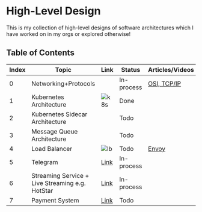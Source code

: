 # High-Level Design

This is my collection of high-level designs of software architectures which I have worked on in my orgs or explored otherwise!

## Table of Contents

| Index | Topic                                  | Link                     | Status       |Articles/Videos       |
|-------|----------------------------------------|--------------------------|--------------|----------------------|
| 0     | Networking+Protocols                   |                          | In-process   | [OSI, TCP/IP](https://blog.bytebytego.com/p/network-protocols-run-the-internet) <br />
| 1     | Kubernetes Architecture                |![k8s](https://github.com/ishan-backend/HLD/raw/main/k8s.png)   | Done         | |
| 2     | Kubernetes Sidecar Architecture        |                          | Todo         | |
| 3     | Message Queue Architecture             |                          | Todo         | |
| 4     | Load Balancer                          |![lb](https://github.com/ishan-backend/HLD/raw/main/lb.png)  | Todo         | [Envoy](https://www.youtube.com/watch?v=40gKzHQWgP0)|
| 5     | Telegram        | [Link](#scalability-and-load-balancing)         | In-process   | |
| 6     | Streaming Service + Live Streaming e.g. HotStar| [Link]()         | In-process   | |
| 7     | Payment System                         | [Link]()                 | Todo         | |
